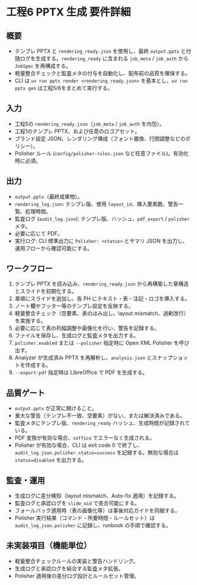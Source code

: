 # 工程6 PPTX 生成 要件詳細

## 概要
- テンプレ PPTX と `rendering_ready.json` を使用し、最終 `output.pptx` と付随ログを生成する。`rendering_ready` に含まれる `job_meta` / `job_auth` から `JobSpec` を再構成する。
- 軽量整合チェックと監査メタの付与を自動化し、配布前の品質を確保する。
- CLI は `uv run pptx render <rendering_ready.json>` を基本とし、`uv run pptx gen` は工程5/6をまとめて実行する。

## 入力
- 工程5の `rendering_ready.json`（`job_meta` / `job_auth` を内包）。
- 工程1のテンプレ PPTX、および任意のロゴアセット。
- ブランド設定 JSON、レンダリング構成（フォント置換、行間調整などのポリシー）。
- Polisher ルール (`config/polisher-rules.json` など任意ファイル)。有効化時に必須。

## 出力
- `output.pptx`（最終成果物）。
- `rendering_log.json`: テンプレ版、使用 `layout_id`、挿入要素数、警告一覧、処理時間。
- 監査ログ (`audit_log.json`): テンプレ版、ハッシュ、`pdf_export` / `polisher` メタ。
- 必要に応じて PDF。
- 実行ログ: CLI 標準出力に `Polisher: <status>` とサマリ JSON を出力し、運用フローから確認可能にする。

## ワークフロー
1. テンプレ PPTX を読み込み、`rendering_ready.json` から再構築した章構造とスライドを初期化する。
2. 章順にスライドを追加し、各 PH にテキスト・表・注記・ロゴを挿入する。
3. ノート欄やフッター等のテンプレ設定を反映する。
4. 軽量整合チェック（空要素、表のはみ出し、layout mismatch、過剰改行）を実施する。
5. 必要に応じて表の列幅調整や画像化を行い、警告を記録する。
6. ファイルを保存し、生成ログと監査メタを出力する。
7. `polisher.enabled` または `--polisher` 指定時に Open XML Polisher を呼び出す。
8. Analyzer が生成済み PPTX を再解析し、`analysis.json` とスナップショットを作成する。
9. `--export-pdf` 指定時は LibreOffice で PDF を生成する。

## 品質ゲート
- `output.pptx` が正常に開けること。
- 重大な警告（テンプレ不一致、空要素）がない、または解決済みである。
- 監査メタにテンプレ版、`rendering_ready` ハッシュ、生成時間が記録されている。
- PDF 変換が有効な場合、`soffice` でエラーなく生成される。
- Polisher が有効な場合、CLI は exit code 0 で終了し、`audit_log.json.polisher.status=success` を記録する。無効な場合は `status=disabled` を出力する。

## 監査・運用
- 生成ログに差分検知（layout mismatch、Auto-fix 適用）を記録する。
- 監査ログと承認ログを `slide_uid` で突合可能にする。
- フォールバック適用時（表の画像化等）は事後対応ガイドを同梱する。
- Polisher 実行結果（コマンド・所要時間・ルールセット）は `audit_log.json.polisher` に記録し、runbook の手順で確認する。

## 未実装項目（機能単位）
- 軽量整合チェックルールの実装と警告ハンドリング。
- 生成ログと承認ログを結合する監査メタ拡張。
- Polisher 適用後の差分ログ設計とルールセット管理。
